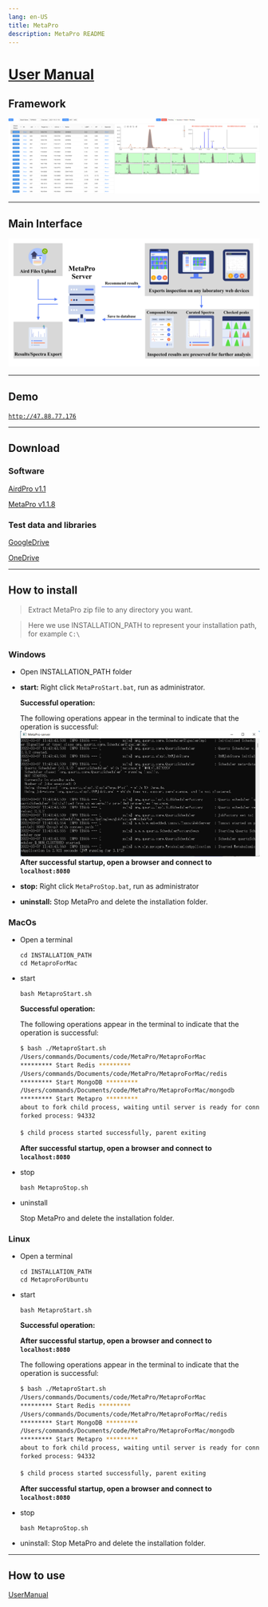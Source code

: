 ```yaml
---
lang: en-US
title: MetaPro
description: MetaPro README
---
```


# [User Manual](../guide/user-manual.md)

## Framework

![](/images/image_33.png)

---

## Main Interface

![](/images/image_34.png)

---

## Demo

[`http://47.88.77.176`](http://47.88.77.176)

---

## Download

### Software

[AirdPro v1.1](https://github.com/CSi-Studio/AirdPro/releases/tag/1.1)

[MetaPro v1.1.8](https://github.com/CSi-Studio/MetaPro/releases/tag/v1.1.8)

### Test data and libraries

[GoogleDrive](https://drive.google.com/drive/folders/1_FAFca5LlqhFWv6U1-UzU9OkqPvGRsBI?usp=sharing)

[OneDrive](https://1drv.ms/u/s!AqS3L_kdjWbKgp43W1l8-GteFvv6ZQ?e=xukUkb)

---

## How to install

> Extract MetaPro zip file to any directory you want.

> Here we use INSTALLATION_PATH to represent your installation path, for example `C:\`

### Windows

- Open INSTALLATION_PATH folder
- **start:** Right click `MetaProStart.bat`, run as administrator.

  **Successful operation:**

  The following operations appear in the terminal to indicate that the operation is successful:
  ![](/images/win.png)
  **After successful startup, open a browser and connect to** **`localhost:8080`**

- **stop:** Right click `MetaProStop.bat`, run as administrator
- **uninstall:** Stop MetaPro and delete the installation folder.

### MacOs

- Open a terminal

  ```
  cd INSTALLATION_PATH
  cd MetaproForMac
  ```

- start

  ```
  bash MetaproStart.sh
  ```

  **Successful operation:**

  The following operations appear in the terminal to indicate that the operation is successful:

  ```bash
  $ bash ./MetaproStart.sh
  /Users/commands/Documents/code/MetaPro/MetaproForMac
  ********* Start Redis *********
  /Users/commands/Documents/code/MetaPro/MetaproForMac/redis
  ********* Start MongoDB *********
  /Users/commands/Documents/code/MetaPro/MetaproForMac/mongodb
  ********* Start Metapro *********
  about to fork child process, waiting until server is ready for connections.
  forked process: 94332

  $ child process started successfully, parent exiting
  ```

  **After successful startup, open a browser and connect to** **`localhost:8080`**

- stop

  ```
  bash MetaproStop.sh
  ```

- uninstall

  Stop MetaPro and delete the installation folder.

### Linux

- Open a terminal

  ```
  cd INSTALLATION_PATH
  cd MetaproForUbuntu
  ```

- start

  ```
  bash MetaproStart.sh
  ```

  **Successful operation:**

  **After successful startup, open a browser and connect to** **`localhost:8080`**

  The following operations appear in the terminal to indicate that the operation is successful:

  ```bash
  $ bash ./MetaproStart.sh
  /Users/commands/Documents/code/MetaPro/MetaproForMac
  ********* Start Redis *********
  /Users/commands/Documents/code/MetaPro/MetaproForMac/redis
  ********* Start MongoDB *********
  /Users/commands/Documents/code/MetaPro/MetaproForMac/mongodb
  ********* Start Metapro *********
  about to fork child process, waiting until server is ready for connections.
  forked process: 94332

  $ child process started successfully, parent exiting
  ```

  **After successful startup, open a browser and connect to** **`localhost:8080`**

- stop

  ```
  bash MetaproStop.sh
  ```

- uninstall: Stop MetaPro and delete the installation folder.

---

## How to use

[UserManual](../guide/user-manual.md)
